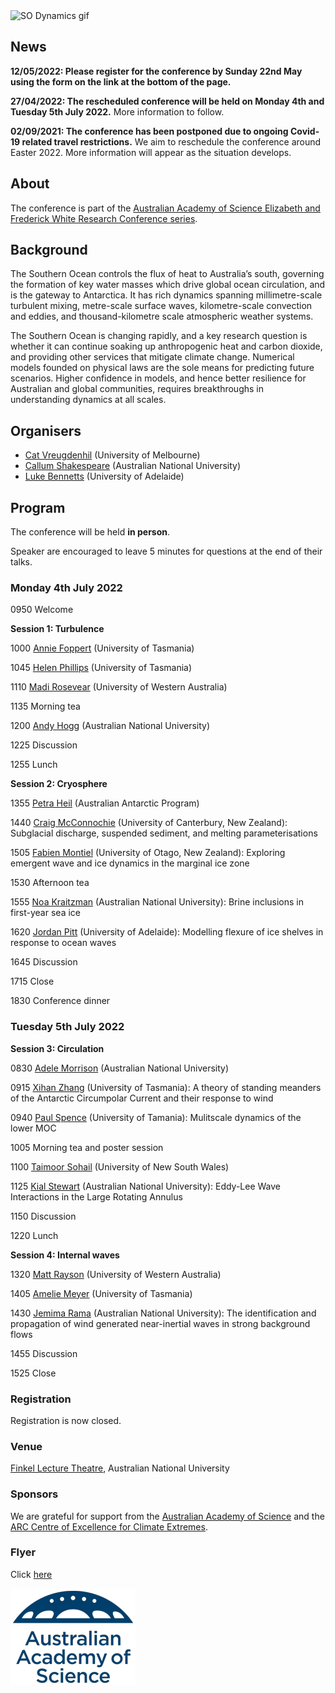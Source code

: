 <img src="GrayscalePhotoFall.gif" alt="SO Dynamics gif" style="width:600px" class="center"/>

## News

**12/05/2022: Please register for the conference by Sunday 22nd May using the form on the link at the bottom of the page.**

**27/04/2022: The rescheduled conference will be held on Monday 4th and Tuesday 5th July 2022.** More information to follow.

**02/09/2021: The conference has been postponed due to ongoing Covid-19 related travel restrictions.** We aim to reschedule the conference around Easter 2022. More information will appear as the situation develops.


## About 

The conference is part of the [Australian Academy of Science Elizabeth and Frederick White Research Conference series](https://www.science.org.au/elizabeth-and-frederick-white-research-conferences).

## Background

The Southern Ocean controls the flux of heat to Australia’s south, governing the formation of key water masses which drive global ocean circulation, and is the gateway to Antarctica. It has rich dynamics spanning millimetre-scale turbulent mixing, metre-scale surface waves, kilometre-scale convection and eddies, and thousand-kilometre scale atmospheric weather systems.

The Southern Ocean is changing rapidly, and a key research question is whether it can continue soaking up anthropogenic heat and carbon dioxide, and providing other services that mitigate climate change. Numerical models founded on physical laws are the sole means for predicting future scenarios. Higher confidence in models, and hence better resilience for Australian and global communities, requires breakthroughs in understanding dynamics at all scales.

## Organisers

- [Cat Vreugdenhil](https://findanexpert.unimelb.edu.au/profile/865785-cat-vreugdenhil) (University of Melbourne)
- [Callum Shakespeare](https://earthsciences.anu.edu.au/people/academics/dr-callum-shakespeare) (Australian National University)
- [Luke Bennetts](https://luke-bennetts.com) (University of Adelaide)

## Program 

The conference will be held **in person**.

Speaker are encouraged to leave 5 minutes for questions at the end of their talks.

### Monday 4th July 2022

0950 Welcome

**Session 1: Turbulence**

1000 [Annie Foppert](https://rmdb.research.utas.edu.au/public/rmdb/q/indiv_detail_warp_trans/55816) (University of Tasmania)

1045 [Helen Phillips](https://www.utas.edu.au/profiles/staff/imas/helen-phillips) (University of Tasmania)

1110 [Madi Rosevear](https://research-repository.uwa.edu.au/en/persons/madi-gamble-rosevear) (University of Western Australia)  

1135 Morning tea

1200 [Andy Hogg](https://earthsciences.anu.edu.au/people/academics/prof-andy-hogg) (Australian  National University)

1225 Discussion

1255 Lunch

**Session 2: Cryosphere**

1355 [Petra Heil](https://www.antarctica.gov.au/science/meet-our-scientists/dr-petra-heil-sea-ice-scientist/) (Australian Antarctic Program)

1440 [Craig McConnochie](https://www.canterbury.ac.nz/engineering/contact-us/people/craig-mcconnochie.html) (University of Canterbury, New Zealand): Subglacial discharge, suspended sediment, and melting parameterisations

1505 [Fabien Montiel](https://www.maths.otago.ac.nz/?people=fabien_montiel) (University of Otago, New Zealand): Exploring emergent wave and ice dynamics in the marginal ice zone

1530 Afternoon tea 

1555 [Noa Kraitzman](https://maths.anu.edu.au/people/academics/noa-kraitzman) (Australian National University): Brine inclusions in first-year sea ice

1620 [Jordan Pitt](https://researchers.adelaide.edu.au/profile/jordan.pitt) (University of Adelaide): Modelling flexure of ice shelves in response to ocean waves

1645 Discussion

1715 Close

1830 Conference dinner

### Tuesday 5th July 2022

**Session 3: Circulation**

0830 [Adele Morrison](https://earthsciences.anu.edu.au/people/academics/dr-adele-morrison) (Australian National University)

0915 [Xihan Zhang](http://ecite.utas.edu.au/rmdb/ecite/q/ecite_view_author/55966) (University of Tasmania): A theory of standing meanders of the Antarctic Circumpolar Current and their response to wind

0940 [Paul Spence](https://paulspence.github.io) (University of Tamania): Mulitscale dynamics of the lower MOC

1005 Morning tea and poster session

1100 [Taimoor Sohail](https://sites.google.com/view/taimoorsohail/home) (University of New South Wales)

1125 [Kial Stewart](https://earthsciences.anu.edu.au/people/academics/dr-kial-stewart) (Australian National University): Eddy-Lee Wave Interactions in the Large Rotating Annulus

1150 Discussion

1220 Lunch

**Session 4: Internal waves**

1320 [Matt Rayson](https://research-repository.uwa.edu.au/en/persons/matt-rayson) (University of Western Australia)

1405 [Amelie Meyer](https://www.utas.edu.au/profiles/staff/imas/amelie-meyer) (University of Tasmania)

1430 [Jemima Rama](https://earthsciences.anu.edu.au/people/students/jemima-rama) (Australian National University): The identification and propagation of wind generated near-inertial waves in strong background flows

1455 Discussion

1525 Close

### Registration

Registration is now closed.

### Venue

[Finkel Lecture Theatre](https://studentvip.com.au/anu/main/maps/146896), Australian National University

### Sponsors

We are grateful for support from the [Australian Academy of Science](https://www.science.org.au) and the [ARC Centre of Excellence for Climate Extremes](https://climateextremes.org.au).

### Flyer

Click [here](https://github.com/lgbennetts/AAS-MSDS0-2021/blob/main/AASSODynamics_Poster.png)

![AAS logo](AAS-Dome_blue-200px-wide.png)
